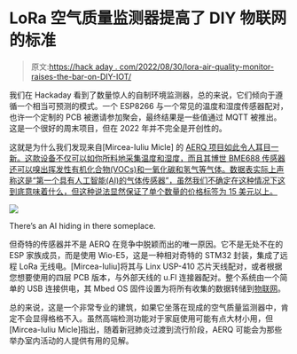 # LoRa 空气质量监测器提高了 DIY 物联网的标准

> 原文:[https://hack aday . com/2022/08/30/lora-air-quality-monitor-raises-the-bar-on-DIY-IOT/](https://hackaday.com/2022/08/30/lora-air-quality-monitor-raises-the-bar-on-diy-iot/)

我们在 Hackaday 看到了数量惊人的自制环境监测器，总的来说，它们倾向于遵循一个相当可预测的模式。一个 ESP8266 与一个常见的温度和湿度传感器配对，也许一个定制的 PCB 被邀请参加聚会，最终结果是一些值通过 MQTT 被推出。这是一个很好的周末项目，但在 2022 年并不完全是开创性的。

这就是为什么我们发现来自[Mircea-Iuliu Micle] 的 [AERQ 项目如此令人耳目一新。这款设备不仅可以如你所料地采集温度和湿度，而且其博世 BME688 传感器还可以嗅出挥发性有机化合物(VOCs)和一氧化碳和氢气等气体。数据表实际上声称这是“第一个具有人工智能(AI)的气体传感器”，虽然我们不确定在这种情况下这到底意味着什么，但这种说法显然保证了单个数量的价格标签为 15 美元以上。](https://github.com/Mircerson/AERQ)

[![](../Images/09e519220e933301ad4b83608f1f5a4a.png)](https://hackaday.com/wp-content/uploads/2022/08/aerq_detail.jpg)

There’s an AI hiding in there someplace.

但奇特的传感器并不是 AERQ 在竞争中脱颖而出的唯一原因。它不是无处不在的 ESP 家族成员，而是使用 Wio-E5，这是一种相对奇特的 STM32 封装，集成了远程 LoRa 无线电。[Mircea-Iuliu]将其与 Linx USP-410 芯片天线配对，或者根据您想要使用的四层 PCB 版本，与外部天线的 u.Fl 连接器配对。整个系统由一个简单的 USB 连接供电，其 Mbed OS 固件设置为将所有收集的数据转储到[物联网](https://www.thethingsnetwork.org/)。

总的来说，这是一个非常专业的建筑，如果它坐落在现成的空气质量监测器中，肯定不会显得格格不入。虽然高端检测功能对于家庭使用可能有点大材小用，但[Mircea-Iuliu Micle]指出，随着新冠肺炎过渡到流行阶段，AERQ 可能会为那些举办室内活动的人提供有用的见解。